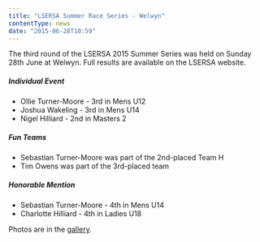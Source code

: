 ```yaml
---
title: "LSERSA Summer Race Series - Welwyn"
contentType: news
date: "2015-06-28T10:59"
---
```


The third round of the LSERSA 2015 Summer Series was held on Sunday 28th June at Welwyn. Full
results are available on the LSERSA website.

##### Individual Event
* Ollie Turner-Moore - 3rd in Mens U12
* Joshua Wakeling - 3rd in Mens U14
* Nigel Hilliard - 2nd in Masters 2

##### Fun Teams
* Sebastian Turner-Moore was part of the 2nd-placed Team H
* Tim Owens was part of the 3rd-placed team

##### Honorable Mention
* Sebastian Turner-Moore - 4th in Mens U14
* Charlotte Hilliard - 4th in Ladies U18

Photos are in the [gallery](/gallery/2015/150628_LSERSA_3_welwyn).

